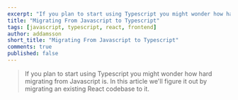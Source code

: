 ```yaml
---
excerpt: "If you plan to start using Typescript you might wonder how hard migrating from Javascript is. In this article we'll figure it out."
title: "Migrating From Javascript to Typescript"
tags: [javascript, typescript, react, frontend]
author: addamsson
short_title: "Migrating From Javascript to Typescript"
comments: true
published: false
---
```


> If you plan to start using Typescript you might wonder how hard migrating from Javascript is. In this article we'll figure it out by migrating an existing React codebase to it.


